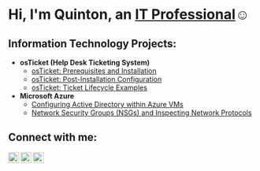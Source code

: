 <h1>Hi, I'm Quinton, an <a href="https://linkedin.com/in/JaneDoe">IT Professional</a>☺</h1>

<h2> Information Technology Projects:</h2>

- <b>osTicket (Help Desk Ticketing System)</b>
  - [osTicket: Prerequisites and Installation](https://github.com/qhdixon/osticket-prereqs)
  - [osTicket: Post-Installation Configuration](https://github.com/qhdixon/post-installation )
  - [osTicket: Ticket Lifecycle Examples](https://github.com/qhdixon/ticket-lifecycle)
- <b>Microsoft Azure</b>
  - [Configuring Active Directory within Azure VMs](https://github.com/qhdixon/configure-ad)
  - [Network Security Groups (NSGs) and Inspecting Network Protocols](https://github.com/qhdixon/azure-network-protocols)

<h2>Connect with me:</h2>

[<img align="left" alt="Josh | Twitter" width="22px" src="https://cdn.jsdelivr.net/npm/simple-icons@v3/icons/twitter.svg" />][twitter]
[<img align="left" alt="Josh | LinkedIn" width="22px" src="https://cdn.jsdelivr.net/npm/simple-icons@v3/icons/linkedin.svg" />][linkedin]
[<img align="left" alt="Josh | Instagram" width="22px" src="https://cdn.jsdelivr.net/npm/simple-icons@v3/icons/instagram.svg" />][instagram]

[twitter]: https://twitter.com/Jane
[instagram]: https://www.instagram.com/Jane
[linkedin]: https://linkedin.com/in/Jane
